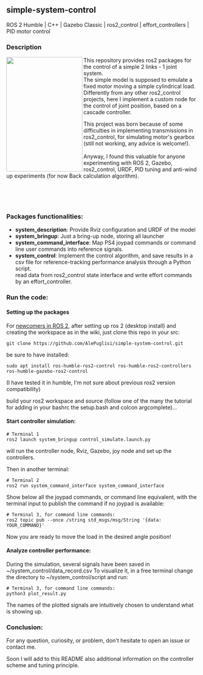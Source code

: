 ## simple-system-control 

ROS 2 Humble | C++ | Gazebo Classic | ros2_control | effort_controllers | PID motor control

### Description
<img align="left" width="200" height="300" src="https://github.com/user-attachments/assets/27218d15-24fa-4380-8c5a-bda76b530df9"/>
This repository provides ros2 packages for the control of a simple 2 links - 1 joint system. <br/>
The simple model is supposed to emulate a fixed motor moving a simple cylindrical load. <br/>
Differently from any other ros2_control projects, here I implement a custom node for the control of joint position, based on a cascade controller. 

This project was born because of some difficulties in implementing transmissions in ros2_control, for simulating motor's gearbox (still not working, any advice is welcome!). <br/><br/>
Anyway, I found this valuable for anyone experimenting with ROS 2, Gazebo, ros2_control, URDF, PID tuning and anti-wind up experiments (for now Back calculation algorithm).

<br/>
<br/>
<br/>
 
### Packages functionalities: 
- **system_description**: Provide Rviz configuration and URDF of the model
- **system_bringup**: Just a bring-up node, storing all launcher
- **system_command_interface**: Map PS4 joypad commands or command line user commands into reference signals.
- **system_control**: Implement the control algorithm, and save results in a csv file for reference-tracking performance analysis through a Python script.
                   <br/> read data from ros2_control state interface and write effort commands by an effort_controller.

### Run the code: 

#### Setting up the packages

For [newcomers in ROS 2](https://docs.ros.org/en/humble/Installation.html), after setting up ros 2 (desktop install) and creating the workspace as in the wiki, just clone this repo in your src: 

```
git clone https://github.com/AlePuglisi/simple-system-control.git
```

be sure to have installed:

```
sudo apt install ros-humble-ros2-control ros-humble-ros2-controllers ros-humble-gazebo-ros2-control
```
(I have tested it in humble, I'm not sure about previous ros2 version compatibility)

build your ros2 workspace and source (follow one of the many the tutorial for adding in your bashrc the setup.bash and colcon argcomplete)...

#### Start controller simulation: 

```
# Terminal 1
ros2 launch system_bringup control_simulate.launch.py
```
will run the controller node, Rviz, Gazebo, joy node and set up the controllers. 

Then in another terminal: 
```
# Terminal 2
ros2 run system_command_interface system_command_interface
```
Show below all the joypad commands, or command line equivalent, with the terminal input to publish the command if no joypad is available:

```
# Terminal 3, for command line commands:
ros2 topic pub --once /string std_msgs/msg/String '{data: YOUR_COMMAND}'
```

Now you are ready to move the load in the desired angle position!

#### Analyze controller performance: 

During the simulation, several signals have been saved in ~/system_control/data_record.csv
To visualize it, in a free terminal change the directory to ~/system_control/script and run:

```
# Terminal 3, for command line commands:
python3 plot_result.py
```
The names of the plotted signals are intuitively chosen to understand what is showing up. 


### Conclusion:
For any question, curiosity, or problem, don't hesitate to open an  issue or contact me. 

Soon I will add to this README also additional information on the controller scheme and tuning principle. 











